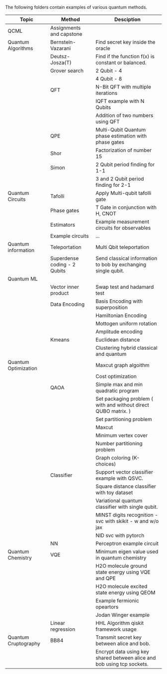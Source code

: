 The following folders contain examples of various quantum methods.

|Topic|Method|Desciption|
|-|-|-|
|QCML|Assignments and capstone||
|Quantum Algorithms|Bernstein-Vazarani|Find secret key inside the oracle|
||Deutsz-Josza(T)|Find if the function f(x) is constant or balanced.|
||Grover search|2 Qubit - 4|
|||4 Qubit - 8|
||QFT|N-Bit QFT with multiple iterations|
|||IQFT example with N Qubits|
|||Addition of two numbers using QFT|
||QPE|Multi-Qubit Quantum phase estimation with phase gates|
||Shor|Factorization of number 15|
||Simon|2 Qubit period finding for 1-1|
|||3 and 2 Qubit period finding for 2-1|
|Quantum Circuits|Tafolli|Apply Multi-qubit tafolli gate|
||Phase gates|T Gate in conjunction with H, CNOT|
||Estimators|Example measurement circuits for observables|
||Example circuits|...| 
|Quantum information|Teleportation|Multi Qbit teleportation|
||Superdense coding - 2 Qubits|Send classical information to bob by exchanging single qubit.|
|Quantum ML|||
||Vector inner product|Swap test and hadamard test|
||Data Encoding|Basis Encoding with superposition|
|||Hamiltonian Encoding|
|||Mottogen uniform rotation|
|||Amplitude encoding|
||Kmeans|Euclidean distance|
|||Clustering hybrid classical and quantum|
|Quantum Optimization||Maxcut graph algoithm|
|||Cost optimization|
||QAOA|Simple max and min quadratic program |
|||Set packaging problem ( with and without direct QUBO matrix. )|
|||Set partitioning problem|
|||Maxcut|
|||Minimum vertex cover|
|||Number partitioning problem|
|||Graph coloring (K-choices)|
||Classifier|Support vector classifier example with QSVC.|
|||Square distance classifier with toy dataset|
|||Variational quantum classifier with single qubit.|
|||MINST digits recognition - svc with skikit - w and w/o jax |
|||NID svc with pytorch |
||NN|Perceptron example circuit|
|Quantum Chemistry|VQE|Minimum eigen value used in quantum chemistry|
|||H2O molecule ground state energy using VQE and QPE|
|||H2O molecule excited state energy using QEOM|
|||Example fermionic opeartors|
|||Jodan Winger example|
||Linear regression|HHL Algorithm qiskit framework usage|
|Quantum Cruptography|BB84|Transmit secret key between alice and bob.|
|||Encrypt data using key shared between alice and bob using tcp sockets.|